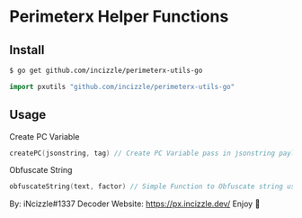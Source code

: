 # Perimeterx Helper Functions

## Install
```bash
$ go get github.com/incizzle/perimeterx-utils-go
```
```go
import pxutils "github.com/incizzle/perimeterx-utils-go"
```

## Usage

Create PC Variable
```go
createPC(jsonstring, tag) // Create PC Variable pass in jsonstring payload and uuid:tag:ftag
```

Obfuscate String
```go
obfuscateString(text, factor) // Simple Function to Obfuscate string using a factor
```

By: iNcizzle#1337
Decoder Website: https://px.incizzle.dev/
Enjoy 💜